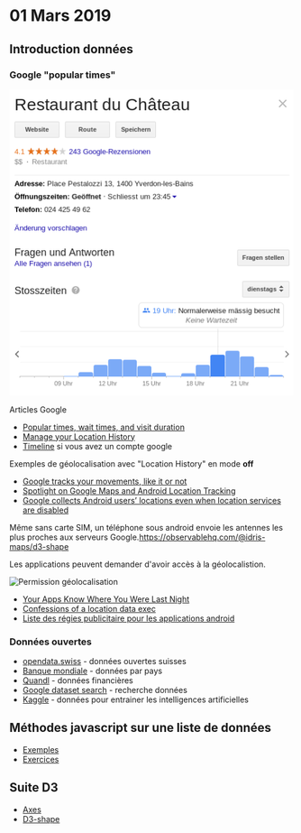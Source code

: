 # 01 Mars 2019

## Introduction données

### Google "popular times"

![Popular times](https://github.com/idris-maps/heig-datavis-2019/blob/master/20190308-intro-data/img/popular_times.png)

Articles Google

* [Popular times, wait times, and visit duration](https://support.google.com/business/answer/6263531?hl=en)
* [Manage your Location History](https://support.google.com/accounts/answer/3118687?hl=en)
* [Timeline](https://www.google.com/maps/timeline) si vous avez un compte google

Exemples de géolocalisation avec "Location History" en mode **off**

* [Google tracks your movements, like it or not](https://apnews.com/828aefab64d4411bac257a07c1af0ecb)
* [Spotlight on Google Maps and Android Location Tracking](https://rise.cs.berkeley.edu/blog/the-right-to-not-be-tracked-a-spotlight-on-google-maps-and-android-location-tracking/)
* [Google collects Android users’ locations even when location services are disabled](https://qz.com/1131515/google-collects-android-users-locations-even-when-location-services-are-disabled/)

Même sans carte SIM, un téléphone sous android envoie les antennes les plus proches aux serveurs Google.https://observablehq.com/@idris-maps/d3-shape

Les applications peuvent demander d'avoir accès à la géolocalistion.

![Permission géolocalisation](http://i.stack.imgur.com/AiKMH.jpg)

* [Your Apps Know Where You Were Last Night](https://www.nytimes.com/interactive/2018/12/10/business/location-data-privacy-apps.html)
* [Confessions of a location data exec](https://digiday.com/marketing/confessions-location-data-exec/)
* [Liste des régies publicitaire pour les applications android](https://www.appbrain.com/stats/libraries/ad-networks)

### Données ouvertes

* [opendata.swiss](https://opendata.swiss/fr/) - données ouvertes suisses
* [Banque mondiale](https://datacatalog.worldbank.org/) - données par pays
* [Quandl](https://www.quandl.com/search) - données financières
* [Google dataset search](https://toolbox.google.com/datasetsearch) - recherche données
* [Kaggle](https://www.kaggle.com/datasets) - données pour entrainer les intelligences artificielles

## Méthodes javascript sur une liste de données

* [Exemples](https://observablehq.com/@idris-maps/methodes-sur-une-liste-array)
* [Exercices](https://github.com/idris-maps/heig-datavis-2019/blob/master/20190308-intro-data/exercice_listes)

## Suite D3

* [Axes](https://observablehq.com/@idris-maps/d3-definir-les-axes)
* [D3-shape](https://observablehq.com/@idris-maps/d3-shape)
